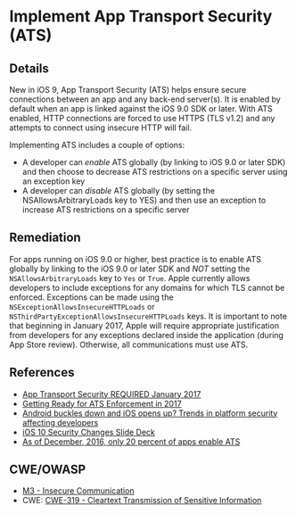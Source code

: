 # Implement App Transport Security (ATS)

## Details

New in iOS 9, App Transport Security (ATS) helps ensure secure connections between an app and any back-end server(s). It is enabled by default when an app is linked against the iOS 9.0 SDK or later. With ATS enabled, HTTP connections are forced to use HTTPS (TLS v1.2) and any attempts to connect using insecure HTTP will fail.

Implementing ATS includes a couple of options:

* A developer can *enable* ATS globally (by linking to iOS 9.0 or later SDK) and then choose to decrease ATS restrictions on a specific server using an exception key
* A developer can *disable* ATS globally (by setting the NSAllowsArbitraryLoads key to YES) and then use an exception to increase ATS restrictions on a specific server

## Remediation

For apps running on iOS 9.0 or higher, best practice is to enable ATS globally by linking to the iOS 9.0 or later SDK and *NOT* setting the `NSAllowsArbitraryLoads` key to `Yes` or `True`.  Apple currently allows developers to include exceptions for any domains for which TLS cannot be enforced. Exceptions can be made using the `NSExceptionAllowsInsecureHTTPLoads` or `NSThirdPartyExceptionAllowsInsecureHTTPLoads` keys. It is important to note that beginning in January 2017, Apple will require appropriate justification from developers for any exceptions declared inside the application (during App Store review). Otherwise, all communications must use ATS.

## References

 * [App Transport Security REQUIRED January 2017](https://forums.developer.apple.com/thread/48979)
 * [Getting Ready for ATS Enforcement in 2017](https://nabla-c0d3.github.io/blog/2016/08/14/ats-enforced-2017/)
 * [Android buckles down and iOS opens up? Trends in platform security affecting developers](https://www.nowsecure.com/blog/2016/08/24/android-buckles-ios-opens-trends-platform-security-affecting-developers/)
 * [iOS 10 Security Changes Slide Deck](https://nabla-c0d3.github.io/blog/2016/09/19/ios10-slide-deck/)
 * [As of December, 2016, only 20 percent of apps enable ATS](https://www.nowsecure.com/blog/2016/12/29/enable-ios-app-transport-security-ats/)

## CWE/OWASP

 * [M3 - Insecure Communication](https://www.owasp.org/index.php/Mobile_Top_10_2016-M3-Insecure_Communication)
 * CWE: [CWE-319 - Cleartext Transmission of Sensitive Information](http://cwe.mitre.org/data/definitions/319.html)
